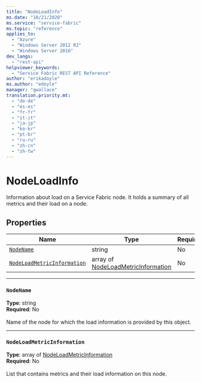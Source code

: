 ```yaml
---
title: "NodeLoadInfo"
ms.date: "10/21/2020"
ms.service: "service-fabric"
ms.topic: "reference"
applies_to: 
  - "Azure"
  - "Windows Server 2012 R2"
  - "Windows Server 2016"
dev_langs: 
  - "rest-api"
helpviewer_keywords: 
  - "Service Fabric REST API Reference"
author: "erikadoyle"
ms.author: "edoyle"
manager: "gwallace"
translation.priority.mt: 
  - "de-de"
  - "es-es"
  - "fr-fr"
  - "it-it"
  - "ja-jp"
  - "ko-kr"
  - "pt-br"
  - "ru-ru"
  - "zh-cn"
  - "zh-tw"
---
```

# NodeLoadInfo

Information about load on a Service Fabric node. It holds a summary of all metrics and their load on a node.

## Properties
| Name | Type | Required |
| --- | --- | --- |
| [`NodeName`](#nodename) | string | No |
| [`NodeLoadMetricInformation`](#nodeloadmetricinformation) | array of [NodeLoadMetricInformation](sfclient-v72-model-nodeloadmetricinformation.md) | No |

____
### `NodeName`
__Type__: string <br/>
__Required__: No<br/>
<br/>
Name of the node for which the load information is provided by this object.

____
### `NodeLoadMetricInformation`
__Type__: array of [NodeLoadMetricInformation](sfclient-v72-model-nodeloadmetricinformation.md) <br/>
__Required__: No<br/>
<br/>
List that contains metrics and their load information on this node.
